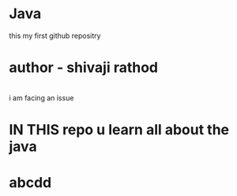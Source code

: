 # Java
this my first github repositry
<br>
# author - shivaji rathod
<br>
i am facing an issue

# IN THIS repo u learn all about the java
# abcdd